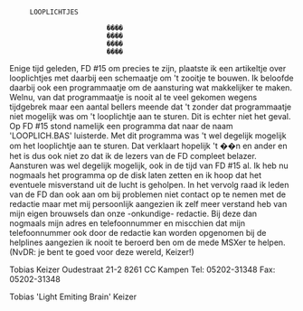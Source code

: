          LOOPLICHTJES

                            ����
                            ����
                            ����
                            ����

 Enige tijd geleden, FD #15 om precies te zijn, plaatste ik een
 artikeltje over looplichtjes met daarbij een schemaatje om 't
 zooitje te bouwen. Ik beloofde daarbij ook een programmaatje
 om de aansturing wat makkelijker te maken. Welnu, van dat
 programmaatje is nooit al te veel gekomen wegens tijdgebrek
 maar een aantal bellers meende dat 't zonder dat
 programmaatje niet mogelijk was om 't looplichtje aan te
 sturen. Dit is echter niet het geval. Op FD #15 stond namelijk
 een programma dat naar de naam 'LOOPLICH.BAS' luisterde. Met
 dit programma was 't wel degelijk mogelijk om het looplichtje
 aan te sturen. Dat verklaart hopelijk 't ��n en ander en het
 is dus ook niet zo dat ik de lezers van de FD compleet
 belazer. Aansturen was wel degelijk mogelijk, ook in de tijd
 van FD #15 al. Ik heb nu nogmaals het programma op de
 disk laten zetten en ik hoop dat het eventuele misverstand
 uit de lucht is geholpen. In het vervolg raad ik leden van
 de FD dan ook aan om bij problemen niet contact op te nemen
 met de redactie maar met mij persoonlijk aangezien ik zelf
 meer verstand heb van mijn eigen brouwsels dan onze
 -onkundige- redactie. Bij deze dan nogmaals mijn adres en
 telefoonnummer en miscchien dat mijn telefoonnummer
 ook door de redactie kan worden opgenomen bij de helplines
 aangezien ik nooit te beroerd ben om de mede MSXer te helpen.
 (NvDR: je bent te goed voor deze wereld, Keizer!)

 Tobias Keizer
 Oudestraat 21-2
 8261 CC Kampen
 Tel: 05202-31348
 Fax: 05202-31348

 Tobias 'Light Emiting Brain' Keizer
